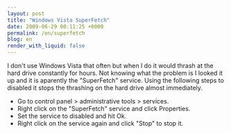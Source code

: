 ```yaml
---
layout: post
title: "Windows Vista SuperFetch"
date: 2009-06-29 00:11:25 +0000
permalink: /en/superfetch
blog: en
render_with_liquid: false
---
```


I don't use Windows Vista that often but when I do it would thrash at
the hard drive constantly for hours. Not knowing what the problem is I
looked it up and it is aparently the "SuperFetch" service. Using the
following steps to disabled it stops the thrashing on the hard drive
almost immediately.

  - Go to control panel \> administrative tools \> services.
  - Right click on the "SuperFetch" service and click Properties.
  - Set the service to disabled and hit Ok.
  - Right click on the service again and click "Stop" to stop it.
